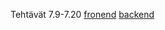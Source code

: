 Tehtävät 7.9-7.20
[fronend](https://github.com/outisa/Fullstack-kurssi/tree/master/Osa5)
[backend](https://github.com/outisa/FullStackOsa4)
